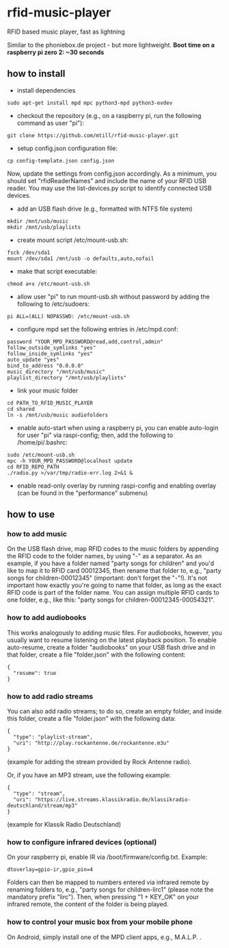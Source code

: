 # rfid-music-player
RFID based music player, fast as lightning

Similar to the phoniebox.de project - but more lightweight.
**Boot time on a raspberry pi zero 2: ~30 seconds**

## how to install
- install dependencies
```
sudo apt-get install mpd mpc python3-mpd python3-evdev
```



- checkout the repository (e.g., on a raspberry pi, run the following command as user "pi"):
```
git clone https://github.com/mtill/rfid-music-player.git
```

- setup config.json configuration file:
```
cp config-template.json config.json
```
Now, update the settings from config.json accordingly. As a minimum, you should set "rfidReaderNames" and include the name of your RFID USB reader. You may use the list-devices.py script to identify connected USB devices.

- add an USB flash drive (e.g., formatted with NTFS file system)
```
mkdir /mnt/usb/music
mkdir /mnt/usb/playlists
```

- create mount script /etc/mount-usb.sh:
```
fsck /dev/sda1
mount /dev/sda1 /mnt/usb -o defaults,auto,nofail
```

- make that script executable:
```
chmod a+x /etc/mount-usb.sh
```

- allow user "pi" to run mount-usb.sh without password by adding the following to /etc/sudoers:
```
pi ALL=(ALL) NOPASSWD: /etc/mount-usb.sh
```

- configure mpd
  set the following entries in /etc/mpd.conf:
```
password "YOUR_MPD_PASSWORD@read,add,control,admin"
follow_outside_symlinks "yes"
follow_inside_symlinks "yes"
auto_update	"yes"
bind_to_address "0.0.0.0"
music_directory "/mnt/usb/music"
playlist_directory "/mnt/usb/playlists"
```

- link your music folder
```
cd PATH_TO_RFID_MUSIC_PLAYER
cd shared
ln -s /mnt/usb/music audiofolders
```

- enable auto-start
  when using a raspberry pi, you can enable auto-login for user "pi" via raspi-config; then, add the following to /home/pi/.bashrc:
```
sudo /etc/mount-usb.sh
mpc -h YOUR_MPD_PASSWORD@localhost update
cd RFID_REPO_PATH
./radio.py >/var/tmp/radio-err.log 2>&1 &
```

- enable read-only overlay by running raspi-config and enabling overlay (can be found in the "performance" submenu)


## how to use

### how to add music
On the USB flash drive, map RFID codes to the music folders by appending the RFID code to the folder names, by using "-" as a separator.
As an example, if you have a folder named "party songs for children" and you'd like to map it to RFID card 00012345, then rename that folder to, e.g., "party songs for children-00012345" (important: don't forget the "-"!).
It's not important how exactly you're going to name that folder, as long as the exact RFID code is part of the folder name.
You can assign multiple RFID cards to one folder, e.g., like this: "party songs for children-00012345-00054321".

### how to add audiobooks
This works analogously to adding music files. For audiobooks, however, you usually want to resume listening on the latest playback position. To enable auto-resume, create a folder "audiobooks" on your USB flash drive and in that folder, create a file "folder.json" with the following content:
```
{
  "resume": true
}
```

### how to add radio streams
You can also add radio streams; to do so, create an empty folder, and inside this folder, create a file "folder.json" with the following data:
```
{
  "type": "playlist-stream",
  "uri": "http://play.rockantenne.de/rockantenne.m3u"
}
```

(example for adding the stream provided by Rock Antenne radio).

Or, if you have an MP3 stream, use the following example:
```
{
  "type": "stream",
  "uri": "https://live.streams.klassikradio.de/klassikradio-deutschland/stream/mp3"
}
```
(example for Klassik Radio Deutschland)

### how to configure infrared devices (optional)
On your raspberry pi, enable IR via /boot/firmware/config.txt. Example:
```
dtoverlay=gpio-ir,gpio_pin=4
```

Folders can then be mapped to numbers entered via infrared remote by renaming folders to, e.g., "party songs for children-lirc1" (please note the mandatory prefix "lirc"). Then, when pressing "1 + KEY\_OK" on your infrared remote, the content of the folder is being played.


### how to control your music box from your mobile phone
On Android, simply install one of the MPD client apps, e.g., M.A.L.P. .



